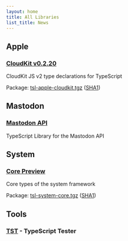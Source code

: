 ```yaml
---
layout: home
title: All Libraries
list_title: News
---
```




## Apple

### [CloudKit v0.2.20](/tsl-apple-cloudkit/)

CloudKit JS v2 type declarations for TypeScript

Package: [tsl-apple-cloudkit.tgz](https://typescriptlibs.org/npm/tsl-apple-cloudkit.tgz)
         ([SHA1](https://typescriptlibs.org/npm/tsl-apple-cloudkit.sha1))



## Mastodon

### [Mastodon API](/tsl-mastodon-api/)

TypeScript Library for the Mastodon API



## System

### [Core Preview](/tsl-system-core/)

Core types of the system framework

Package: [tsl-system-core.tgz](https://typescriptlibs.org/npm/tsl-system-core.tgz)
         ([SHA1](https://typescriptlibs.org/npm/tsl-system-core.sha1))



## Tools

### [TST](/tst/) - TypeScript Tester
